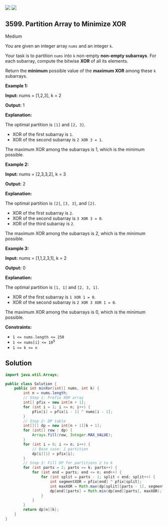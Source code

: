 [![](https://img.shields.io/github/stars/javadev/LeetCode-in-Java?label=Stars&style=flat-square)](https://github.com/javadev/LeetCode-in-Java)
[![](https://img.shields.io/github/forks/javadev/LeetCode-in-Java?label=Fork%20me%20on%20GitHub%20&style=flat-square)](https://github.com/javadev/LeetCode-in-Java/fork)

## 3599\. Partition Array to Minimize XOR

Medium

You are given an integer array `nums` and an integer `k`.

Your task is to partition `nums` into `k` non-empty ****non-empty subarrays****. For each subarray, compute the bitwise **XOR** of all its elements.

Return the **minimum** possible value of the **maximum XOR** among these `k` subarrays.

**Example 1:**

**Input:** nums = [1,2,3], k = 2

**Output:** 1

**Explanation:**

The optimal partition is `[1]` and `[2, 3]`.

*   XOR of the first subarray is `1`.
*   XOR of the second subarray is `2 XOR 3 = 1`.

The maximum XOR among the subarrays is 1, which is the minimum possible.

**Example 2:**

**Input:** nums = [2,3,3,2], k = 3

**Output:** 2

**Explanation:**

The optimal partition is `[2]`, `[3, 3]`, and `[2]`.

*   XOR of the first subarray is `2`.
*   XOR of the second subarray is `3 XOR 3 = 0`.
*   XOR of the third subarray is `2`.

The maximum XOR among the subarrays is 2, which is the minimum possible.

**Example 3:**

**Input:** nums = [1,1,2,3,1], k = 2

**Output:** 0

**Explanation:**

The optimal partition is `[1, 1]` and `[2, 3, 1]`.

*   XOR of the first subarray is `1 XOR 1 = 0`.
*   XOR of the second subarray is `2 XOR 3 XOR 1 = 0`.

The maximum XOR among the subarrays is 0, which is the minimum possible.

**Constraints:**

*   `1 <= nums.length <= 250`
*   <code>1 <= nums[i] <= 10<sup>9</sup></code>
*   `1 <= k <= n`

## Solution

```java
import java.util.Arrays;

public class Solution {
    public int minXor(int[] nums, int k) {
        int n = nums.length;
        // Step 1: Prefix XOR array
        int[] pfix = new int[n + 1];
        for (int i = 1; i <= n; i++) {
            pfix[i] = pfix[i - 1] ^ nums[i - 1];
        }
        // Step 2: DP table
        int[][] dp = new int[n + 1][k + 1];
        for (int[] row : dp) {
            Arrays.fill(row, Integer.MAX_VALUE);
        }
        for (int i = 0; i <= n; i++) {
            // Base case: 1 partition
            dp[i][1] = pfix[i];
        }
        // Step 3: Fill DP for partitions 2 to k
        for (int parts = 2; parts <= k; parts++) {
            for (int end = parts; end <= n; end++) {
                for (int split = parts - 1; split < end; split++) {
                    int segmentXOR = pfix[end] ^ pfix[split];
                    int maxXOR = Math.max(dp[split][parts - 1], segmentXOR);
                    dp[end][parts] = Math.min(dp[end][parts], maxXOR);
                }
            }
        }
        return dp[n][k];
    }
}
```